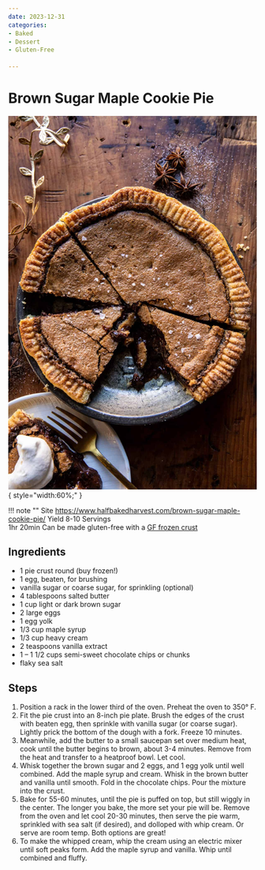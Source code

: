 ```yaml
---
date: 2023-12-31
categories:
- Baked
- Dessert
- Gluten-Free
  
---
```


# Brown Sugar Maple Cookie Pie
![Brown-Sugar-Maple-Cookie-Pie-1.jpg](../../images/Brown-Sugar-Maple-Cookie-Pie-1.jpg){ style="width:60%;" }

!!! note ""
    Site https://www.halfbakedharvest.com/brown-sugar-maple-cookie-pie/
    Yield 8-10 Servings  
    1hr 20min
    Can be made gluten-free with a [GF frozen crust](https://www.kroger.com/p/wholly-gluten-free-pie-shells-2-count/0007467784220)
    
## Ingredients
* 1 pie crust round (buy frozen!)
* 1 egg, beaten, for brushing
* vanilla sugar or coarse sugar, for sprinkling (optional)
* 4 tablespoons salted butter
* 1 cup light or dark brown sugar
* 2 large eggs
* 1 egg yolk
* 1/3 cup maple syrup
* 1/3 cup heavy cream
* 2 teaspoons vanilla extract
* 1 – 1 1/2 cups semi-sweet chocolate chips or chunks
* flaky sea salt



## Steps
1. Position a rack in the lower third of the oven. Preheat the oven to 350° F.
2. Fit the pie crust into an 8-inch pie plate. Brush the edges of the crust with beaten egg, then sprinkle with vanilla sugar (or coarse sugar). Lightly prick the bottom of the dough with a fork. Freeze 10 minutes.
3. Meanwhile, add the butter to a small saucepan set over medium heat, cook until the butter begins to brown, about 3-4 minutes. Remove from the heat and transfer to a heatproof bowl. Let cool.
4. Whisk together the brown sugar and 2 eggs, and 1 egg yolk until well combined. Add the maple syrup and cream. Whisk in the brown butter and vanilla until smooth. Fold in the chocolate chips. Pour the mixture into the crust.
5. Bake for 55-60 minutes, until the pie is puffed on top, but still wiggly in the center. The longer you bake, the more set your pie will be. Remove from the oven and let cool 20-30 minutes, then serve the pie warm, sprinkled with sea salt (if desired), and dolloped with whip cream. Or serve are room temp. Both options are great!
6. To make the whipped cream, whip the cream using an electric mixer until soft peaks form. Add the maple syrup and vanilla. Whip until combined and fluffy.
